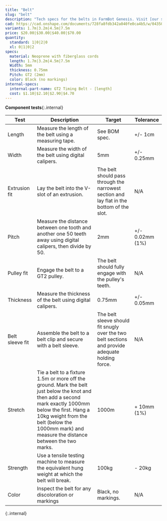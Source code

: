 ```yaml
---
title: "Belt"
slug: "belt"
description: "Tech specs for the belts in FarmBot Genesis. Visit [our shop](http://shop.farm.bot) to purchase parts."
cad: https://cad.onshape.com/documents/728fa8fdb342a040fe0ca4b5/w/0435033a7c78b02e71d0f721/e/e5135dbeb93a2518b9691de0?configuration=List_5lsI64D1Sj098C%3DY_Axis%3BList_MZgFp5WPsrheRr%3DDefault&renderMode=0&uiState=6255c6a046b4a5023f0a83cd
variants: 1.7m|3.2m|4.5m|7.5m
price: $20.00|$30.00|$40.00|$70.00
quantity:
  standard: 1|0|2|0
  xl: 0|1|0|2
specs:
  material: Neoprene with fiberglass cords
  length: 1.7m|3.2m|4.5m|7.5m
  Width: 5mm
  thickness: 0.75mm
  Pitch: GT2 (2mm)
  color: Black (no markings)
internal-specs:
  internal-part-name: GT2 Timing Belt - [length]
  cost: $1.10|$2.10|$2.90|$4.70
---
```


**Component tests**{:.internal}

|Test         |Description  |Target       |Tolerance    |
|-------------|-------------|-------------|-------------|
|Length       |Measure the length of the belt using a measuring tape.|See BOM spec.|+/- 1cm
|Width        |Measure the width of the belt using digital calipers.|5mm|+/- 0.25mm
|Extrusion fit|Lay the belt into the V-slot of an extrusion.|The belt should pass through the narrowest section and lay flat in the bottom of the slot.|N/A
|Pitch        |Measure the distance between one tooth and another one 50 teeth away using digital calipers, then divide by 50.|2mm|+/- 0.02mm (1%)
|Pulley fit   |Engage the belt to a GT2 pulley.|The belt should fully engage with the pulley's teeth.|N/A
|Thickness    |Measure the thickness of the belt using digital calipers.|0.75mm|+/- 0.05mm
|Belt sleeve fit|Assemble the belt to a belt clip and secure with a belt sleeve.|The belt sleeve should fit snugly over the two belt sections and provide adequate holding force.|N/A
|Stretch      |Tie a belt to a fixture 1.5m or more off the ground. Mark the belt just below the knot and then add a second mark exactly 1000mm below the first. Hang a 10kg weight from the belt (below the 1000mm mark) and measure the distance between the two marks.|1000m|+ 10mm (1%)
|Strength     |Use a tensile testing machine to measure the equivalent hung weight at which the belt will break.|100kg|- 20kg
|Color        |Inspect the belt for any discoloration or markings|Black, no markings.|N/A
{:.internal}

